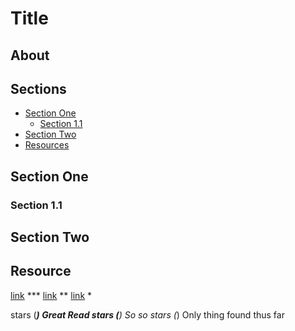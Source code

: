 # Title

## About

## Sections

- [Section One](##section-one)
  - [Section 1.1](###section-1.1)
- [Section Two](##section-two)
- [Resources](##resources)

## Section One

### Section 1.1

## Section Two

## Resource

[link](https://www.google.com) ***
[link](https://www.google.com) **
[link](https://www.google.com) *

stars (***) Great Read
stars (**) So so
stars (*) Only thing found thus far
